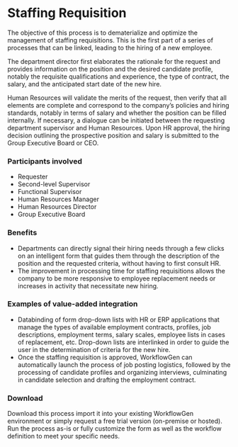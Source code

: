 # Staffing Requisition

The objective of this process is to dematerialize and optimize the management of staffing requisitions. This is the first part of a series of processes that can be linked, leading to the hiring of a new employee.

The department director first elaborates the rationale for the request and provides information on the position and the desired candidate profile, notably the requisite qualifications and experience, the type of contract, the salary, and the anticipated start date of the new hire.

Human Resources will validate the merits of the request, then verify that all elements are complete and correspond to the company’s policies and hiring standards, notably in terms of salary and whether the position can be filled internally. If necessary, a dialogue can be initiated between the requesting department supervisor and Human Resources. Upon HR approval, the hiring decision outlining the prospective position and salary is submitted to the Group Executive Board or CEO.

### Participants involved

* Requester
* Second-level Supervisor
* Functional Supervisor
* Human Resources Manager
* Human Resources Director
* Group Executive Board

### Benefits

* Departments can directly signal their hiring needs through a few clicks on an intelligent form that guides them through the description of the position and the requested criteria, without having to first consult HR.
* The improvement in processing time for staffing requisitions allows the company to be more responsive to employee replacement needs or increases in activity that necessitate new hiring.

### Examples of value-added integration

* Databinding of form drop-down lists with HR or ERP applications that manage the types of available employment contracts, profiles, job descriptions, employment terms, salary scales, employee lists in cases of replacement, etc. Drop-down lists are interlinked in order to guide the user in the determination of criteria for the new hire.
* Once the staffing requisition is approved, WorkflowGen can automatically launch the process of job posting logistics, followed by the processing of candidate profiles and organizing interviews, culminating in candidate selection and drafting the employment contract.

### Download

Download this process import it into your existing WorkflowGen environment or simply request a free trial version \(on-premise or hosted\). Run the process as-is or fully customize the form as well as the workflow definition to meet your specific needs.

